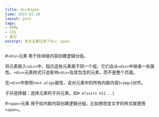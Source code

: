 ```yaml
---
title: div与span
time: 2015.02.18 
layout: post
tags:
- HTML
- CSS
- 笔记
excerpt: 本文主要记录了div、span。
---
```


#`<div>`元素
用于给块级内容创建逻辑分组。

将元素嵌入`<div>`中，指示这些元素属于同一个组，它们会从`<div>`中继承一些属性。`<div>`元素样式只会影响`<div>`及其包含的元素，而不是整个页面。

在`<div>`中使用`text-align`属性，会对元素中的所有内联内容(`<img>`)对齐。

子孙选择器：选择元素的子孙元素。如`# elixirs h1{...}`

#`<span>`元素
用于给内联内容创建逻辑分组。比如想改变文字的样式就使用`<span>`。



